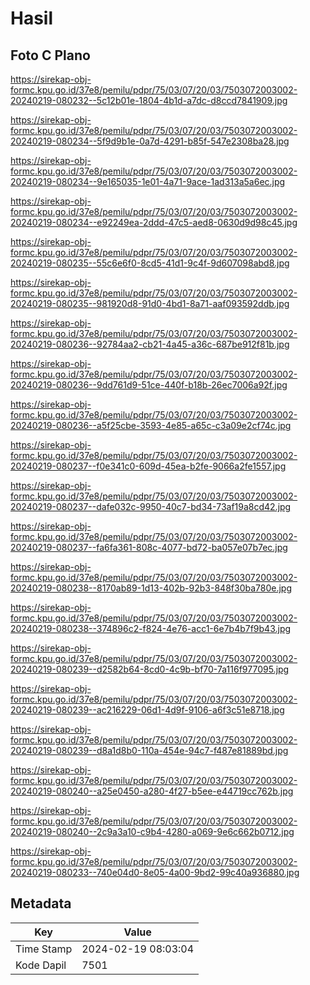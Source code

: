 # Hasil

## Foto C Plano

https://sirekap-obj-formc.kpu.go.id/37e8/pemilu/pdpr/75/03/07/20/03/7503072003002-20240219-080232--5c12b01e-1804-4b1d-a7dc-d8ccd7841909.jpg

https://sirekap-obj-formc.kpu.go.id/37e8/pemilu/pdpr/75/03/07/20/03/7503072003002-20240219-080234--5f9d9b1e-0a7d-4291-b85f-547e2308ba28.jpg

https://sirekap-obj-formc.kpu.go.id/37e8/pemilu/pdpr/75/03/07/20/03/7503072003002-20240219-080234--9e165035-1e01-4a71-9ace-1ad313a5a6ec.jpg

https://sirekap-obj-formc.kpu.go.id/37e8/pemilu/pdpr/75/03/07/20/03/7503072003002-20240219-080234--e92249ea-2ddd-47c5-aed8-0630d9d98c45.jpg

https://sirekap-obj-formc.kpu.go.id/37e8/pemilu/pdpr/75/03/07/20/03/7503072003002-20240219-080235--55c6e6f0-8cd5-41d1-9c4f-9d607098abd8.jpg

https://sirekap-obj-formc.kpu.go.id/37e8/pemilu/pdpr/75/03/07/20/03/7503072003002-20240219-080235--981920d8-91d0-4bd1-8a71-aaf093592ddb.jpg

https://sirekap-obj-formc.kpu.go.id/37e8/pemilu/pdpr/75/03/07/20/03/7503072003002-20240219-080236--92784aa2-cb21-4a45-a36c-687be912f81b.jpg

https://sirekap-obj-formc.kpu.go.id/37e8/pemilu/pdpr/75/03/07/20/03/7503072003002-20240219-080236--9dd761d9-51ce-440f-b18b-26ec7006a92f.jpg

https://sirekap-obj-formc.kpu.go.id/37e8/pemilu/pdpr/75/03/07/20/03/7503072003002-20240219-080236--a5f25cbe-3593-4e85-a65c-c3a09e2cf74c.jpg

https://sirekap-obj-formc.kpu.go.id/37e8/pemilu/pdpr/75/03/07/20/03/7503072003002-20240219-080237--f0e341c0-609d-45ea-b2fe-9066a2fe1557.jpg

https://sirekap-obj-formc.kpu.go.id/37e8/pemilu/pdpr/75/03/07/20/03/7503072003002-20240219-080237--dafe032c-9950-40c7-bd34-73af19a8cd42.jpg

https://sirekap-obj-formc.kpu.go.id/37e8/pemilu/pdpr/75/03/07/20/03/7503072003002-20240219-080237--fa6fa361-808c-4077-bd72-ba057e07b7ec.jpg

https://sirekap-obj-formc.kpu.go.id/37e8/pemilu/pdpr/75/03/07/20/03/7503072003002-20240219-080238--8170ab89-1d13-402b-92b3-848f30ba780e.jpg

https://sirekap-obj-formc.kpu.go.id/37e8/pemilu/pdpr/75/03/07/20/03/7503072003002-20240219-080238--374896c2-f824-4e76-acc1-6e7b4b7f9b43.jpg

https://sirekap-obj-formc.kpu.go.id/37e8/pemilu/pdpr/75/03/07/20/03/7503072003002-20240219-080239--d2582b64-8cd0-4c9b-bf70-7a116f977095.jpg

https://sirekap-obj-formc.kpu.go.id/37e8/pemilu/pdpr/75/03/07/20/03/7503072003002-20240219-080239--ac216229-06d1-4d9f-9106-a6f3c51e8718.jpg

https://sirekap-obj-formc.kpu.go.id/37e8/pemilu/pdpr/75/03/07/20/03/7503072003002-20240219-080239--d8a1d8b0-110a-454e-94c7-f487e81889bd.jpg

https://sirekap-obj-formc.kpu.go.id/37e8/pemilu/pdpr/75/03/07/20/03/7503072003002-20240219-080240--a25e0450-a280-4f27-b5ee-e44719cc762b.jpg

https://sirekap-obj-formc.kpu.go.id/37e8/pemilu/pdpr/75/03/07/20/03/7503072003002-20240219-080240--2c9a3a10-c9b4-4280-a069-9e6c662b0712.jpg

https://sirekap-obj-formc.kpu.go.id/37e8/pemilu/pdpr/75/03/07/20/03/7503072003002-20240219-080233--740e04d0-8e05-4a00-9bd2-99c40a936880.jpg


## Metadata

| Key        | Value               |
| ---------- | ------------------- |
| Time Stamp | 2024-02-19 08:03:04 |
| Kode Dapil | 7501                |



